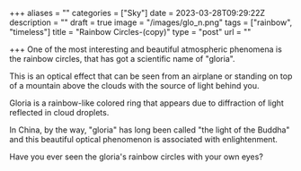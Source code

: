 +++
aliases = ""
categories = ["Sky"]
date = 2023-03-28T09:29:22Z
description = ""
draft = true
image = "/images/glo_n.png"
tags = ["rainbow", "timeless"]
title = "Rainbow Circles-(copy)"
type = "post"
url = ""

+++
One of the most interesting and beautiful atmospheric phenomena is the rainbow circles, that has got a scientific name of "gloria".  
  
This is an optical effect that can be seen from an airplane or standing on top of a mountain above the clouds with the source of light behind you.  
  
Gloria is a rainbow-like colored ring that appears due to diffraction of light reflected in cloud droplets.  
  
In China, by the way, "gloria" has long been called "the light of the Buddha" and this beautiful optical phenomenon is associated with enlightenment.  
  
Have you ever seen the gloria's rainbow circles with your own eyes?